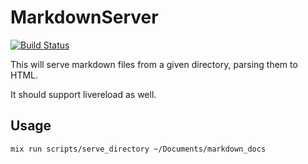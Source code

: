 # MarkdownServer

[![Build Status](https://travis-ci.org/knewter/markdown_server.png)](https://travis-ci.org/knewter/markdown_server)

This will serve markdown files from a given directory, parsing them to HTML.

It should support livereload as well.

## Usage

```sh
mix run scripts/serve_directory ~/Documents/markdown_docs
```

